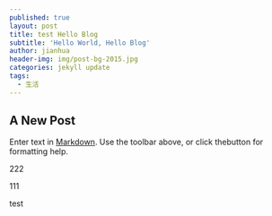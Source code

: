 ```yaml
---
published: true
layout: post
title: test Hello Blog
subtitle: 'Hello World, Hello Blog'
author: jianhua
header-img: img/post-bg-2015.jpg
categories: jekyll update
tags:
  - 生活
---
```

## A New Post

Enter text in [Markdown](http://daringfireball.net/projects/markdown/). Use the toolbar above, or click thebutton for formatting help.



222

111

test
